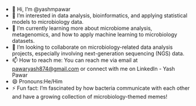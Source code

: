 - 👋 Hi, I’m @yashmpawar
- 👀 I’m interested in data analysis, bioinformatics, and applying statistical models to microbiology data.  
- 🌱 I’m currently learning more about microbiome analysis, metagenomics, and how to apply machine learning to microbiology datasets.  
- 💞️ I’m looking to collaborate on microbiology-related data analysis projects, especially involving next-generation sequencing (NGS) data.  
- 📫 How to reach me: You can reach me via email at pawaryash874@gmail.com or connect with me on LinkedIn - Yash Pawar  
- 😄 Pronouns:He/Him 
- ⚡ Fun fact: I’m fascinated by how bacteria communicate with each other and have a growing collection of microbiology-themed memes!

<!---
yashmpawar/yashmpawar is a ✨ special ✨ repository because its `README.md` (this file) appears on your GitHub profile.
You can click the Preview link to take a look at your changes.
--->
